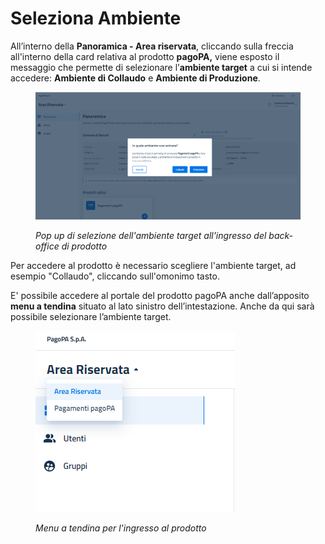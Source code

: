 # Seleziona Ambiente

All’interno della **Panoramica - Area riservata**, cliccando sulla freccia all'interno della card relativa al prodotto **pagoPA,** viene esposto il messaggio che permette di selezionare l’**ambiente target** a cui si intende accedere: **Ambiente di Collaudo** e **Ambiente di Produzione**.

<figure><img src="../.gitbook/assets/image (86).png" alt=""><figcaption><p><em>Pop up di selezione dell'ambiente target all'ingresso del back-office di prodotto</em></p></figcaption></figure>

Per accedere al prodotto è necessario scegliere l'ambiente target, ad esempio "Collaudo", cliccando sull'omonimo tasto.

&#x20;E' possibile accedere al portale del prodotto pagoPA anche dall’apposito **menu a tendina** situato al lato sinistro dell’intestazione. Anche da qui sarà possibile selezionare l’ambiente target.&#x20;

<figure><img src="../.gitbook/assets/image (78).png" alt=""><figcaption><p><em>Menu a tendina per l'ingresso al prodotto</em></p></figcaption></figure>



